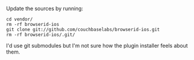 Update the sources by running:

	cd vendor/
	rm -rf browserid-ios
	git clone git://github.com/couchbaselabs/browserid-ios.git
	rm -rf browserid-ios/.git/

I'd use git submodules but I'm not sure how the plugin installer feels about them.
